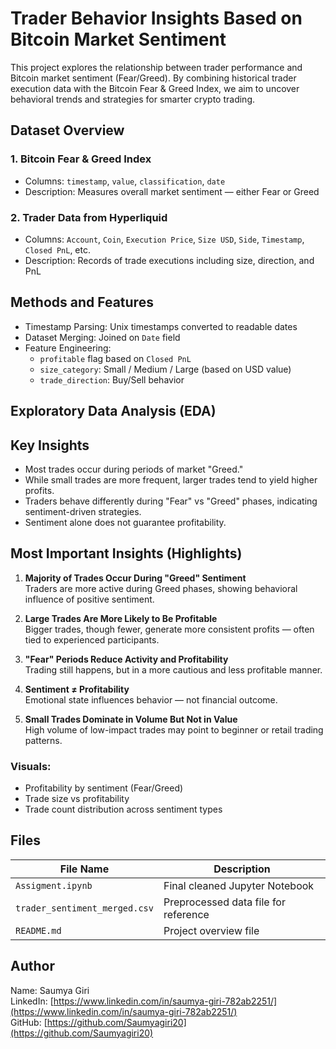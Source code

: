 # Trader Behavior Insights Based on Bitcoin Market Sentiment

This project explores the relationship between trader performance and Bitcoin market sentiment (Fear/Greed). By combining historical trader execution data with the Bitcoin Fear & Greed Index, we aim to uncover behavioral trends and strategies for smarter crypto trading.

## Dataset Overview

### 1. Bitcoin Fear & Greed Index
- Columns: `timestamp`, `value`, `classification`, `date`
- Description: Measures overall market sentiment — either Fear or Greed

### 2. Trader Data from Hyperliquid
- Columns: `Account`, `Coin`, `Execution Price`, `Size USD`, `Side`, `Timestamp`, `Closed PnL`, etc.
- Description: Records of trade executions including size, direction, and PnL


## Methods and Features

- Timestamp Parsing: Unix timestamps converted to readable dates
- Dataset Merging: Joined on `Date` field
- Feature Engineering:
  - `profitable` flag based on `Closed PnL`
  - `size_category`: Small / Medium / Large (based on USD value)
  - `trade_direction`: Buy/Sell behavior


## Exploratory Data Analysis (EDA)

## Key Insights

- Most trades occur during periods of market "Greed."
- While small trades are more frequent, larger trades tend to yield higher profits.
- Traders behave differently during "Fear" vs "Greed" phases, indicating sentiment-driven strategies.
- Sentiment alone does not guarantee profitability.



## Most Important Insights (Highlights)

1. **Majority of Trades Occur During "Greed" Sentiment**  
   Traders are more active during Greed phases, showing behavioral influence of positive sentiment.

2. **Large Trades Are More Likely to Be Profitable**  
   Bigger trades, though fewer, generate more consistent profits — often tied to experienced participants.

3. **"Fear" Periods Reduce Activity and Profitability**  
   Trading still happens, but in a more cautious and less profitable manner.

4. **Sentiment ≠ Profitability**  
   Emotional state influences behavior — not financial outcome.

5. **Small Trades Dominate in Volume But Not in Value**  
   High volume of low-impact trades may point to beginner or retail trading patterns.



### Visuals:
- Profitability by sentiment (Fear/Greed)
- Trade size vs profitability
- Trade count distribution across sentiment types


## Files

| File Name                    | Description                              |
|-----------------------------|------------------------------------------|
| `Assigment.ipynb`           | Final cleaned Jupyter Notebook           |
| `trader_sentiment_merged.csv` | Preprocessed data file for reference |
| `README.md`                 | Project overview file                    |


## Author

Name: Saumya Giri  
LinkedIn: [https://www.linkedin.com/in/saumya-giri-782ab2251/](https://www.linkedin.com/in/saumya-giri-782ab2251/)  
GitHub: [https://github.com/Saumyagiri20](https://github.com/Saumyagiri20)  
